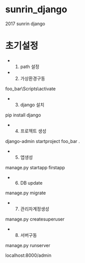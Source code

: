 # sunrin_django
2017 sunrin django 

# 초기설정
* 1. path 설정

* 2. 가상환경구동

foo_bar\Scripts\activate

* 3. django 설치

pip install django

* 4. 프로젝트 생성

django-admin startproject foo_bar .

* 5. 앱생성

manage.py startapp firstapp

* 6. DB update

manage.py migrate  

* 7. 관리자계정생성

manage.py createsuperuser

* 8. 서버구동 

manage.py runserver

localhost:8000/admin
